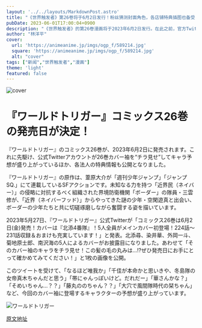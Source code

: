 ```yaml
---
layout: '../../layouts/MarkdownPost.astro'
title: "《世界触发者》第26卷将于6月2日发行！粉丝猜测封面角色，各店铺特典插图也备受关注"
pubDate: 2023-06-01T17:00:04+0900
description: "《世界触发者》的第26卷漫画将于2023年6月2日发行。在此之前，官方Twitter账号已经“透露”了第26卷的封面角色，引起了粉丝们的猜测和讨论。此外，各家书店的特典插图也已经公开。"
author: "林洋平"
cover:
  url: 'https://animeanime.jp/imgs/ogp_f/589214.jpg'
  square: 'https://animeanime.jp/imgs/ogp_f/589214.jpg'
  alt: "cover"
tags: ["新闻","世界触发者","漫画"]
theme: 'light'
featured: false
---
```


![cover](https://animeanime.jp/imgs/ogp_f/589214.jpg)

# 『ワールドトリガー』コミックス26巻の発売日が決定！

『ワールドトリガー』のコミックス26巻が、2023年6月2日に発売されます。これに先駆け、公式Twitterアカウントが26巻カバー袖を“チラ見せ”してキャラ予想が盛り上がっているほか、各法人の特典情報も公開となりました。

『ワールドトリガー』の原作は、葦原大介が「週刊少年ジャンプ」「ジャンプSQ.」にて連載しているSFアクションです。未知なる力を持つ「近界民（ネイバー）」の侵略に対抗するべく組織された界境防衛機関「ボーダー」の隊員・三雲修が、「近界（ネイバーフッド）」からやってきた謎の少年・空閑遊真と出会い、ボーダーの少年たちと共に切磋琢磨しながら奮闘する姿を描いています。

2023年5月27日、『ワールドトリガー』公式Twitterが「コミックス26巻は6月2日(金)発売！カバーは『北添4番隊』！5人全員がメインカバー初登場！224話～231話収録＆おまけも充実しています！」と発表。北添尋、染井華、外岡一斗、菊地原士郎、南沢海の5人によるカバーがお披露目になりました。あわせて「そのカバー袖のキャラをチラ見せ！この髪の毛の丸みは…!?ぜひ発売日にお手にとって確かめてみてください！」と1枚の画像を公開。

このツイートを受けて、「なるほど唯我か」「千佳が本命かと思いきや、冬島隊の女帝真木ちゃんだと思う」「帯にゃんっぽいけど。だれだー」「華さんかな？」「そめいちゃん…？？」「藤丸ののちゃん？？」「大穴で風間隊時代の栞ちゃん」など、今回のカバー袖に登場するキャラクターの予想が盛り上がっています。

![ワールドトリガー](imgs/worldtrigger.jpg)

  [原文地址](https://animeanime.jp/article/2023/06/01/77682.html)